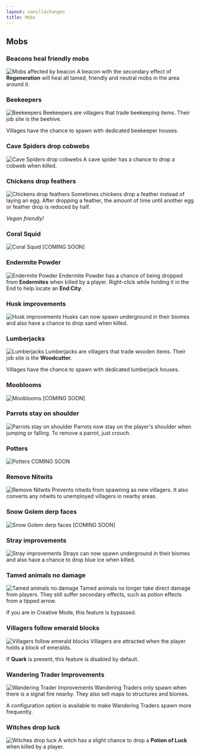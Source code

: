 ```yaml
---
layout: vanillachanges
title: Mobs
---
```


## Mobs

### Beacons heal friendly mobs
![Mobs affected by beacon](https://i.postimg.cc/j2jyBjtB/Mobs-affected-by-beacon.png)
A beacon with the secondary effect of **Regeneration** will heal all tamed, friendly and neutral mobs in the area around it.

### Beekeepers
![Beekeepers]()
Beekeepers are villagers that trade beekeeping items. Their job site is the beehive.

Villages have the chance to spawn with dedicated beekeeper houses.

### Cave Spiders drop cobwebs
![Cave Spiders drop cobwebs]()
A cave spider has a chance to drop a cobweb when killed.

### Chickens drop feathers
![Chickens drop feathers](https://i.postimg.cc/NMDVKF01/Chickens_drop_feathers.png)
Sometimes chickens drop a feather instead of laying an egg.  After dropping a feather, the amount of time until another egg or feather drop is reduced by half.

*Vegan friendly!* 

### Coral Squid
![Coral Squid]()
[COMING SOON]

### Endermite Powder
![Endermite Powder](https://i.postimg.cc/LXpTQRqM/Endermite-powder.png)
Endermite Powder has a chance of being dropped from **Endermites** when killed by a player.  Right-click while holding it in the End to help locate an **End City**.

### Husk improvements
![Husk improvements](https://i.postimg.cc/hjcLbrwD/Husk-improvements.png)
Husks can now spawn underground in their biomes and also have a chance to drop sand when killed.

### Lumberjacks
![Lumberjacks]()
Lumberjacks are villagers that trade wooden items. Their job site is the **Woodcutter**.

Villages have the chance to spawn with dedicated lumberjack houses.

### Mooblooms
![Mooblooms]()
[COMING SOON]

### Parrots stay on shoulder
![Parrots stay on shoulder](https://i.postimg.cc/zGRntG98/Parrots-stay-on-shoulder.png)
Parrots now stay on the player's shoulder when jumping or falling. To remove a parrot, just crouch.

### Potters
![Potters]()
COMING SOON

### Remove Nitwits
![Remove Nitwits](https://i.postimg.cc/k5dKqs7Q/Remove-nitwits.png)
Prevents nitwits from spawning as new villagers.  It also converts any nitwits to unemployed villagers in nearby areas.

### Snow Golem derp faces
![Snow Golem derp faces]()
[COMING SOON]

### Stray improvements
![Stray improvements]()
Strays can now spawn underground in their biomes and also have a chance to drop blue ice when killed.

### Tamed animals no damage
![Tamed animals no damage](https://i.postimg.cc/brGsQSzY/Tamed-animals-no-damage.png)
Tamed animals no longer take direct damage from players. They still suffer secondary effects, such as potion effects from a tipped arrow.

If you are in Creative Mode, this feature is bypassed.

### Villagers follow emerald blocks
![Villagers follow emerald blocks]()
Villagers are attracted when the player holds a block of emeralds.

If **Quark** is present, this feature is disabled by default.

### Wandering Trader Improvements
![Wandering Trader Improvements]()
Wandering Traders only spawn when there is a signal fire nearby.
They also sell maps to structures and biomes.

A configuration option is available to make Wandering Traders spawn more frequently.

### Witches drop luck
![Witches drop luck](https://i.postimg.cc/1t78nr1Y/Witches_drop_luck.png)
A witch has a slight chance to drop a **Potion of Luck** when killed by a player.